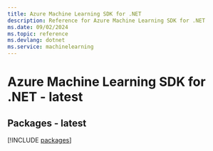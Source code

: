 ```yaml
---
title: Azure Machine Learning SDK for .NET
description: Reference for Azure Machine Learning SDK for .NET
ms.date: 09/02/2024
ms.topic: reference
ms.devlang: dotnet
ms.service: machinelearning
---
```

# Azure Machine Learning SDK for .NET - latest
## Packages - latest
[!INCLUDE [packages](machine-learning-index.md)]